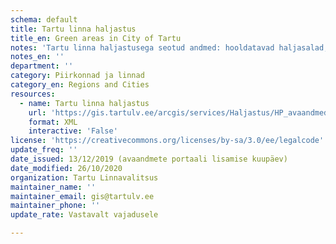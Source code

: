 ```yaml
---
schema: default
title: Tartu linna haljastus
title_en: Green areas in City of Tartu
notes: 'Tartu linna haljastusega seotud andmed: hooldatavad haljasalad, rajad, lilled, pingid trepid, piirded jm inventar linnaruumis'
notes_en: ''
department: ''
category: Piirkonnad ja linnad 
category_en: Regions and Cities
resources:
  - name: Tartu linna haljastus
    url: 'https://gis.tartulv.ee/arcgis/services/Haljastus/HP_avaandmed/MapServer?wsdl'
    format: XML
    interactive: 'False'
license: 'https://creativecommons.org/licenses/by-sa/3.0/ee/legalcode'  
update_freq: ''
date_issued: 13/12/2019 (avaandmete portaali lisamise kuupäev)
date_modified: 26/10/2020
organization: Tartu Linnavalitsus
maintainer_name: ''
maintainer_email: gis@tartulv.ee
maintainer_phone: ''
update_rate: Vastavalt vajadusele

---
```

